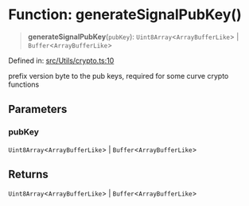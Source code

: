 # Function: generateSignalPubKey()

> **generateSignalPubKey**(`pubKey`): `Uint8Array`\<`ArrayBufferLike`\> \| `Buffer`\<`ArrayBufferLike`\>

Defined in: [src/Utils/crypto.ts:10](https://github.com/Fokusdotid/Baileys/blob/4aa08196a497251af5be42856601e02d8a85cce8/src/Utils/crypto.ts#L10)

prefix version byte to the pub keys, required for some curve crypto functions

## Parameters

### pubKey

`Uint8Array`\<`ArrayBufferLike`\> | `Buffer`\<`ArrayBufferLike`\>

## Returns

`Uint8Array`\<`ArrayBufferLike`\> \| `Buffer`\<`ArrayBufferLike`\>
